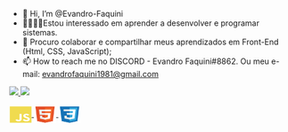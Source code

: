 - 👋 Hi, I’m @Evandro-Faquini
- 👀🧑🏻‍💻Estou interessado em aprender a desenvolver e programar sistemas.
- 💞️ Procuro colaborar e compartilhar meus aprendizados em Front-End (Html, CSS, JavaScript);
- 📫 How to reach me  no DISCORD - Evandro Faquini#8862. Ou meu e-mail: evandrofaquini1981@gmail.com
<div>
  <a href="https://github.com/Evandro-Faquini">
  <img height="180em" src="https://github-readme-stats.vercel.app/api?username=Evandro-Faquini&show_icons=true&theme=dracula&include_all_commits=true&count_private=true"/>
  <img height="180em" src="https://github-readme-stats.vercel.app/api/top-langs/?username=Evandro-Faquini&layout=compact&langs_count=7&theme=dracula"/>
</div>

</div>
<div style="display: inline_block"><br>
<img align="center" alt="EV-Js" height="30" width="40" src="https://raw.githubusercontent.com/devicons/devicon/master/icons/javascript/javascript-plain.svg">
<img align="center" alt="EV-HTML" height="30" width="40" src="https://raw.githubusercontent.com/devicons/devicon/master/icons/html5/html5-original.svg">
<img align="center" alt="EV-CSS" height="30" width="40" src="https://raw.githubusercontent.com/devicons/devicon/master/icons/css3/css3-original.svg">


</div>
  
<!---
Evandro-Faquini/Evandro-Faquini is a ✨ special ✨ repository because its `README.md` (this file) appears on your GitHub profile.
You can click the Preview link to take a look at your changes.
--->
